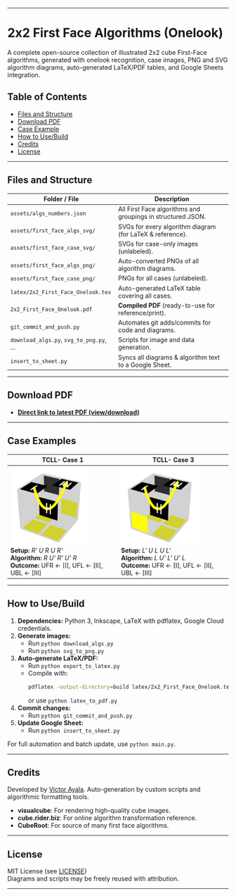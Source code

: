 ***

# 2x2 First Face Algorithms (Onelook)

A complete open-source collection of illustrated 2x2 cube First-Face algorithms, generated with onelook recognition, case images, PNG and SVG algorithm diagrams, auto-generated LaTeX/PDF tables, and Google Sheets integration.

## Table of Contents

- [Files and Structure](#files-and-structure)
- [Download PDF](#download-pdf)
- [Case Example](#case-example)
- [How to Use/Build](#how-to-usebuild)
- [Credits](#credits)
- [License](#license)

***

## Files and Structure

| Folder / File                       | Description                                               |
|-------------------------------------|-----------------------------------------------------------|
| `assets/algs_numbers.json`          | All First Face algorithms and groupings in structured JSON.|
| `assets/first_face_algs_svg/`       | SVGs for every algorithm diagram (for LaTeX & reference). |
| `assets/first_face_case_svg/`       | SVGs for case-only images (unlabeled).                    |
| `assets/first_face_algs_png/`       | Auto-converted PNGs of all algorithm diagrams.            |
| `assets/first_face_case_png/`       | PNGs for all cases (unlabeled).                           |
| `latex/2x2_First_Face_Onelook.tex`  | Auto-generated LaTeX table covering all cases.            |
| `2x2_First_Face_Onelook.pdf`        | **Compiled PDF** (ready-to-use for reference/print).      |
| `git_commit_and_push.py`            | Automates git adds/commits for code and diagrams.         |
| `download_algs.py`, `svg_to_png.py`, ... | Scripts for image and data generation.               |
| `insert_to_sheet.py`                | Syncs all diagrams & algorithm text to a Google Sheet.    |

***

## Download PDF

- [**Direct link to latest PDF (view/download)**](./2x2_First_Face_Onelook.pdf)

***

## Case Examples

| TCLL- Case 1 | TCLL- Case 3 |
|--------|--------|
| <img src="assets/first_face_algs_svg/TCLL-%5B0%5D%5B1%5D%3DRU'R'U'R.svg" width="180"><br>**Setup:** *R' U R U R'*<br>**Algorithm:** *R U' R' U' R*<br>**Outcome:** UFR <- [I], UFL <- [II], UBL <- [III] | <img src="assets/first_face_algs_svg/TCLL-%5B0%5D%5B3%5D%3DLU'L'U'L.svg" width="180"><br>**Setup:** *L' U L U L'*<br>**Algorithm:** *L U' L' U' L*<br>**Outcome:** UFR <- [I], UFL <- [II], UBL <- [III] |


***

## How to Use/Build

1. **Dependencies:** Python 3, Inkscape, LaTeX with pdflatex, Google Cloud credentials.
2. **Generate images:**  
   - Run `python download_algs.py`
   - Run `python svg_to_png.py`
3. **Auto-generate LaTeX/PDF:**  
   - Run `python export_to_latex.py`
   - Compile with:  
     ```bash
     pdflatex -output-directory=build latex/2x2_First_Face_Onelook.tex
     ```
     or use `python latex_to_pdf.py`
4. **Commit changes:**  
   - Run `python git_commit_and_push.py`
5. **Update Google Sheet:**  
   - Run `python insert_to_sheet.py`

For full automation and batch update, use `python main.py`.

***

## Credits

Developed by [Victor Ayala](https://www.worldcubeassociation.org/persons/2014AYAL02?event=222).
Auto-generation by custom scripts and algorithmic formatting tools.

- **visualcube**: For rendering high-quality cube images.
- **cube.rider.biz**: For online algorithm transformation reference.
- **CubeRoot**: For source of many first face algorithms.

***

## License

MIT License (see [LICENSE](LICENSE))  
Diagrams and scripts may be freely reused with attribution.

***